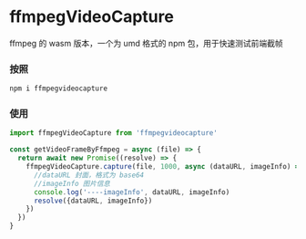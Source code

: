 # ffmpegVideoCapture
ffmpeg 的 wasm 版本，一个为 umd 格式的 npm 包，用于快速测试前端截帧

### 按照

```js
npm i ffmpegvideocapture
```
### 使用
```js
import ffmpegVideoCapture from 'ffmpegvideocapture'

const getVideoFrameByFfmpeg = async (file) => {
  return await new Promise((resolve) => {
    ffmpegVideoCapture.capture(file, 1000, async (dataURL, imageInfo) => {
      //dataURL 封面，格式为 base64
      //imageInfo 图片信息
      console.log('----imageInfo', dataURL, imageInfo)
      resolve({dataURL, imageInfo})
    })
  })
}
```